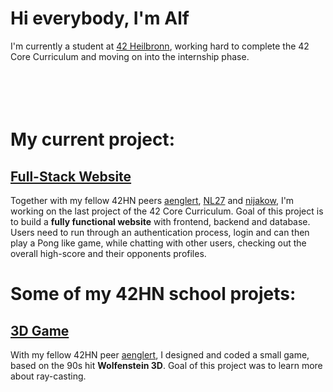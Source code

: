 # Hi everybody, I'm Alf

I'm currently a student at [42 Heilbronn](https://www.42heilbronn.de/en/), working hard to complete the 42 Core Curriculum and moving on into the internship phase.
<br><br><br><br><br>

# My current project:

## [Full-Stack Website](https://github.com/alfjl/42HN_ft_transcendence_backbone)
Together with my fellow 42HN peers [aenglert](https://github.com/aenglert42), [NL27](https://github.com/NL27) and [nijakow](https://github.com/nijakow), I'm working on the last project of the 42 Core Curriculum. Goal of this project is to build a **fully functional website** with frontend, backend and database. Users need to run through an authentication process, login and can then play a Pong like game, while chatting with other users, checking out the overall high-score and their opponents profiles.

  
# Some of my 42HN school projets:

## [3D Game](https://github.com/aenglert42/Strassenbau-Simulator-3000)
With my fellow 42HN peer [aenglert](https://github.com/aenglert42), I designed and coded a small game, based on the 90s hit **Wolfenstein 3D**. Goal of this project was to learn more about ray-casting.</br>
</br>

<!--
**alfjl/alfjl** is a ✨ _special_ ✨ repository because its `README.md` (this file) appears on your GitHub profile.

Here are some ideas to get you started:

- 🔭 I’m currently working on ...
- 🌱 I’m currently learning ...
- 👯 I’m looking to collaborate on ...
- 🤔 I’m looking for help with ...
- 💬 Ask me about ...
- 📫 How to reach me: ...
- 😄 Pronouns: ...
- ⚡ Fun fact: ...
-->
